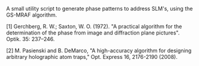 A small utility script to generate phase patterns to address SLM's, using the GS-MRAF algorithm. 

[1] Gerchberg, R. W.; Saxton, W. O. (1972). "A practical algorithm for the determination of the phase from image and diffraction plane pictures". Optik. 35: 237–246.

[2] M. Pasienski and B. DeMarco, "A high-accuracy algorithm for designing arbitrary holographic atom traps," Opt. Express  16, 2176-2190 (2008).
